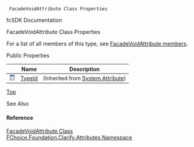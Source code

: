 ﻿     FacadeVoidAttribute Class Properties                                                   

fcSDK Documentation

FacadeVoidAttribute Class Properties

For a list of all members of this type, see [FacadeVoidAttribute members](fcSDK~FChoice.Foundation.Clarify.Attributes.FacadeVoidAttribute_members.md).

Public Properties

|   | Name | Description |
| --- | --- | --- |
| ![Public Property](dotnetimages/publicProperty.png) | [TypeId](#) | (Inherited from [System.Attribute](#)) |

[Top](#top)

See Also

#### Reference

[FacadeVoidAttribute Class](fcSDK~FChoice.Foundation.Clarify.Attributes.FacadeVoidAttribute.md)  
[FChoice.Foundation.Clarify.Attributes Namespace](fcSDK~FChoice.Foundation.Clarify.Attributes_namespace.md)